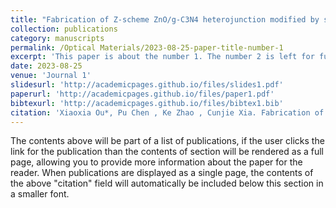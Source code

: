 ```yaml
---
title: "Fabrication of Z-scheme ZnO/g-C3N4 heterojunction modified by silver nanoparticles for photocatalytic removal of Norfloxacin and Rhodamine B"
collection: publications
category: manuscripts
permalink: /Optical Materials/2023-08-25-paper-title-number-1
excerpt: 'This paper is about the number 1. The number 2 is left for future work.'
date: 2023-08-25
venue: 'Journal 1'
slidesurl: 'http://academicpages.github.io/files/slides1.pdf'
paperurl: 'http://academicpages.github.io/files/paper1.pdf'
bibtexurl: 'http://academicpages.github.io/files/bibtex1.bib'
citation: 'Xiaoxia Ou*, Pu Chen , Ke Zhao , Cunjie Xia. Fabrication of Z-scheme ZnO/g-C3N4 heterojunction modified by silver nanoparticles for photocatalytic removal of Norfloxacin and Rhodamine B. <i>Optical Materials</i>. 2023;144:114305.'
---
```

The contents above will be part of a list of publications, if the user clicks the link for the publication than the contents of section will be rendered as a full page, allowing you to provide more information about the paper for the reader. When publications are displayed as a single page, the contents of the above "citation" field will automatically be included below this section in a smaller font.
